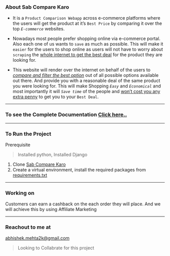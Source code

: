 ### About Sab Compare Karo

- It is a `Product Comparison Webapp` across e-commerce platforms where the users will get the product at it’s `Best Price` by comparing it over the top _`E-commerce`_ websites.
        
- Nowadays most people prefer shopping online via e-commerce portal. Also each one of us wants to `save` as much as possible. This will make it `easier` for the users to shop online as users will not have to worry about `scraping` the <ins>whole internet to get the best deal</ins> for the product they are looking for.

- This website will render over the internet on behalf of the users to <ins>_compare and filter the best option_</ins> out of all possible options available out there. And provide you with a reasonable deal of the same product you were looking for. This will make Shopping _`Easy`_ and _`Economical`_ and most importantly it will _`Save time`_ of the people and <ins>won’t cost you any extra penny</ins> to get you to your `Best Deal`.


--- 
### To see the Complete Documentation [Click here..](https://drive.google.com/file/d/10HDa0mpmEzE4fil0SEB3RKc0ajVYjPm1/view?usp=sharing)

--- 
### To Run the Project
Prerequisite 
> Installed python, Installed Django
1. Clone [Sab Compare Karo](https://github.com/abhishek-mehta2k/SabCompareKaro)
2. Create a virtual environment, install the required packages from [requirements.txt](https://github.com/abhishek-mehta2k/SabCompareKaro/blob/main/Project/requirements.txt)

---
### Working on
Customers can earn a cashback on the each order they will place. And we will achieve this by using Affiliate Marketing

---
### Reachout to me at 
abhishek.mehta2k@gmail.com
> Looking to Collabrate for this project

